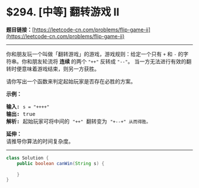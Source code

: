 # $294. [中等] 翻转游戏 II

**题目链接：**[https://leetcode-cn.com/problems/flip-game-ii](https://leetcode-cn.com/problems/flip-game-ii)

---

<div class="content__1Y2H">
 <div class="notranslate">
  <p>你和朋友玩一个叫做「翻转游戏」的游戏，游戏规则：给定一个只有&nbsp;<code>+</code>&nbsp;和&nbsp;<code>-</code>&nbsp;的字符串。你和朋友轮流将&nbsp;<strong>连续 </strong>的两个&nbsp;<code>"++"</code>&nbsp;反转成&nbsp;<code>"--"</code>。 当一方无法进行有效的翻转时便意味着游戏结束，则另一方获胜。</p> 
  <p>请你写出一个函数来判定起始玩家是否存在必胜的方案。</p> 
  <p><strong>示例：</strong></p> 
  <pre class="language-text"><strong>输入:</strong> <code>s = "++++"</code>
<strong>输出:</strong> true 
<strong>解析: </strong>起始玩家可将中间的 <code>"++"</code> 翻转变为 <code>"+--+" 从而得胜。</code>
</pre> 
  <p><strong>延伸：</strong><br> 请推导你算法的时间复杂度。</p> 
 </div>
</div>

---

```java
class Solution {
    public boolean canWin(String s) {
        
    }
}
```